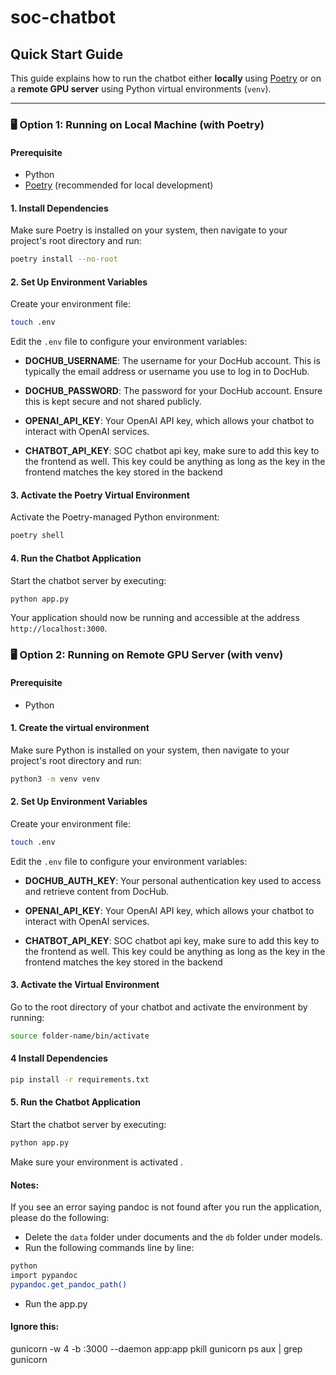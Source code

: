 # soc-chatbot

## Quick Start Guide

This guide explains how to run the chatbot either **locally** using [Poetry](https://python-poetry.org/) or on a **remote GPU server** using Python virtual environments (`venv`).

---

### 🖥️ Option 1: Running on Local Machine (with Poetry)

#### Prerequisite

- Python
- [Poetry](https://python-poetry.org/docs/#installing-with-pipx) (recommended for local development)

#### 1. Install Dependencies

Make sure Poetry is installed on your system, then navigate to your project's root directory and run:

```bash
poetry install --no-root
```

#### 2. Set Up Environment Variables

Create your environment file:

```bash
touch .env
```

Edit the `.env` file to configure your environment variables:

- **DOCHUB_USERNAME**: The username for your DocHub account. This is typically the email address or username you use to log in to DocHub.

- **DOCHUB_PASSWORD**: The password for your DocHub account. Ensure this is kept secure and not shared publicly.

- **OPENAI_API_KEY**: Your OpenAI API key, which allows your chatbot to interact with OpenAI services.

- **CHATBOT_API_KEY**: SOC chatbot api key, make sure to add this key to the frontend as well. This key could be anything as long as the key in the frontend matches the key stored in the backend

#### 3. Activate the Poetry Virtual Environment

Activate the Poetry-managed Python environment:

```bash
poetry shell
```

#### 4. Run the Chatbot Application

Start the chatbot server by executing:

```bash
python app.py
```

Your application should now be running and accessible at the address `http://localhost:3000`.

### 🖥️ Option 2: Running on Remote GPU Server (with venv)

#### Prerequisite

- Python

#### 1. Create the virtual environment

Make sure Python is installed on your system, then navigate to your project's root directory and run:

```bash
python3 -m venv venv
```

#### 2. Set Up Environment Variables

Create your environment file:

```bash
touch .env
```

Edit the `.env` file to configure your environment variables:

- **DOCHUB_AUTH_KEY**: Your personal authentication key used to access and retrieve content from DocHub.

- **OPENAI_API_KEY**: Your OpenAI API key, which allows your chatbot to interact with OpenAI services.

- **CHATBOT_API_KEY**: SOC chatbot api key, make sure to add this key to the frontend as well. This key could be anything as long as the key in the frontend matches the key stored in the backend

#### 3. Activate the Virtual Environment

Go to the root directory of your chatbot and activate the environment by running:

```bash
source folder-name/bin/activate
```

#### 4 Install Dependencies

```bash
pip install -r requirements.txt
```

#### 5. Run the Chatbot Application

Start the chatbot server by executing:

```bash
python app.py
```

Make sure your environment is activated
.

#### Notes:

If you see an error saying pandoc is not found after you run the application, please do the following:

- Delete the `data` folder under documents and the `db` folder under models.
- Run the following commands line by line:

```bash
python
import pypandoc
pypandoc.get_pandoc_path()
```

- Run the app.py

#### Ignore this:

gunicorn -w 4 -b :3000 --daemon app:app
pkill gunicorn
ps aux | grep gunicorn
